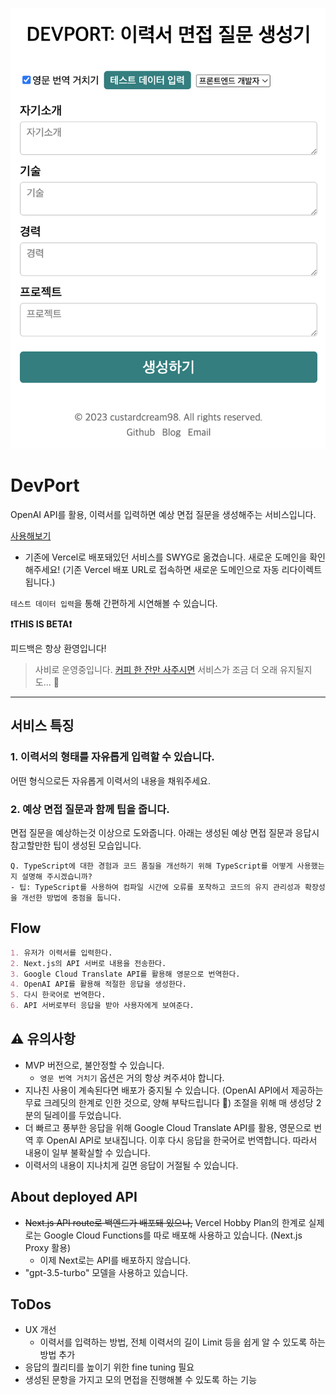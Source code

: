 ![sample](./sample.png)

# DevPort

OpenAI API를 활용, 이력서를 입력하면 예상 면접 질문을 생성해주는 서비스입니다.

[사용해보기](https://devport.swygbro.com/)

- 기존에 Vercel로 배포돼있던 서비스를 SWYG로 옮겼습니다. 새로운 도메인을 확인해주세요! (기존 Vercel 배포 URL로 접속하면 새로운 도메인으로 자동 리다이렉트됩니다.)

`테스트 데이터 입력`을 통해 간편하게 시연해볼 수 있습니다.

**❗THIS IS BETA❗**

피드백은 항상 환영입니다!

> 사비로 운영중입니다. [커피 한 잔만 사주시면](https://www.buymeacoffee.com/shiwoo) 서비스가 조금 더 오래 유지될지도... 🥲

---

## 서비스 특징

### 1. 이력서의 형태를 자유롭게 입력할 수 있습니다.

어떤 형식으로든 자유롭게 이력서의 내용을 채워주세요.

### 2. 예상 면접 질문과 함께 팁을 줍니다.

면접 질문을 예상하는것 이상으로 도와줍니다. 아래는 생성된 예상 면접 질문과 응답시 참고할만한 팁이 생성된 모습입니다.

```
Q. TypeScript에 대한 경험과 코드 품질을 개선하기 위해 TypeScript를 어떻게 사용했는지 설명해 주시겠습니까?
- 팁: TypeScript를 사용하여 컴파일 시간에 오류를 포착하고 코드의 유지 관리성과 확장성을 개선한 방법에 중점을 둡니다.
```

## Flow

```md
1. 유저가 이력서를 입력한다.
2. Next.js의 API 서버로 내용을 전송한다.
3. Google Cloud Translate API를 활용해 영문으로 번역한다.
4. OpenAI API를 활용해 적절한 응답을 생성한다.
5. 다시 한국어로 번역한다.
6. API 서버로부터 응답을 받아 사용자에게 보여준다.
```

## ⚠️ 유의사항

- MVP 버전으로, 불안정할 수 있습니다.
  - `영문 번역 거치기` 옵션은 거의 항상 켜주셔야 합니다.
- 지나친 사용이 계속된다면 배포가 중지될 수 있습니다. (OpenAI API에서 제공하는 무료 크레딧의 한계로 인한 것으로, 양해 부탁드립니다 🥲) 조절을 위해 매 생성당 2분의 딜레이를 두었습니다.
- 더 빠르고 풍부한 응답을 위해 Google Cloud Translate API를 활용, 영문으로 번역 후 OpenAI API로 보내집니다. 이후 다시 응답을 한국어로 번역합니다. 따라서 내용이 일부 불확실할 수 있습니다.
- 이력서의 내용이 지나치게 길면 응답이 거절될 수 있습니다.

## About deployed API

- ~~Next.js API route로 백엔드가 배포돼 있으나,~~ Vercel Hobby Plan의 한계로 실제로는 Google Cloud Functions를 따로 배포해 사용하고 있습니다. (Next.js Proxy 활용)
  - 이제 Next로는 API를 배포하지 않습니다.
- "gpt-3.5-turbo" 모델을 사용하고 있습니다.

## ToDos

- UX 개선
  - 이력서를 입력하는 방법, 전체 이력서의 길이 Limit 등을 쉽게 알 수 있도록 하는 방법 추가
- 응답의 퀄리티를 높이기 위한 fine tuning 필요
- 생성된 문항을 가지고 모의 면접을 진행해볼 수 있도록 하는 기능
